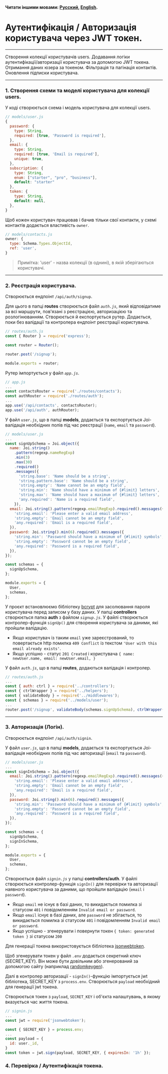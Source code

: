 **Читати іншими мовами: [Русский](../README.md), [English](./README.en.md).**

# Аутентифікація / Авторизація користувача через JWT токен.

---

Створення колекції користувачів users. Додавання логіки
аутентифікації/авторизації користувача за допомогою JWT токена. Отримання даних
юзера за токеном. Фільтрація та пагінація контактів. Оновлення підписки
користувача.

---

### 1. Створення схеми та моделі користувача для колекції users.

У коді створюється схема і модель користувача для колекції users.

```js
// models/user.js
{
  password: {
    type: String,
    required: [true, 'Password is required'],
  },
  email: {
    type: String,
    required: [true, 'Email is required'],
    unique: true,
  },
  subscription: {
    type: String,
    enum: ["starter", "pro", "business"],
    default: "starter"
  },
  token: {
    type: String,
    default: null,
  },
}
```

Щоб кожен користувач працював і бачив тільки свої контакти, у схемі контактів
додається властивість `owner`.

```js
// models/contacts.js
owner: {
  type: Schema.Types.ObjectId,
  ref: 'user',
}
```

> Примітка: 'user' - назва колекції (в однині), в якій зберігаються користувачі.

---

### 2. Реєстрація користувача.

Створюється ендпоінт `/api/auth/signup`.

Для цього в папці **routes** створюється файл _`auth.js`_, який відповідатиме за
всі маршрути, пов'язані з реєстрацією, авторизацією та розлогінюванням.
Створюється й експортується рутер. Додається, поки без валідації та контролера
ендпоінт реєстрації користувача.

```js
// routes/auth.js
const { Router } = require('express');

const router = Router();

router.post('/signup');

module.exports = router;
```

Рутер імпортується у файл _`app.js`_.

```js
// app.js
...
const contactsRouter = require('./routes/contacts');
const authRouter = require('./routes/auth');
...
app.use('/api/contacts', contactsRouter);
app.use('/api/auth', authRouter);
```

У файл _`user.js`_, що в папці **models**, додається та експортується
Joi-валідація необхідних полів під час реєстрації (`name`, `email` та
`password`).

```js
// models/user.js
...
const signUpSchema = Joi.object({
  name: Joi.string()
    .pattern(regexp.nameRegExp)
    .min(3)
    .max(30)
    .required()
    .messages({
      'string.base': 'Name should be a string',
      'string.pattern.base': 'Name should be a string',
      'string.empty': 'Name cannot be an empty field',
      'string.min': 'Name should have a minimum of {#limit} letters',
      'string.max': 'Name should have a maximum of {#limit} letters',
      'any.required': 'Name is a required field',
    }),
  email: Joi.string().pattern(regexp.emailRegExp).required().messages({
    'string.email': 'Please enter a valid email address',
    'string.empty': 'Email cannot be an empty field',
    'any.required': 'Email is a required field',
  }),
  password: Joi.string().min(6).required().messages({
    'string.min': 'Password should have a minimum of {#limit} symbols',
    'string.empty': 'Password cannot be an empty field',
    'any.required': 'Password is a required field',
  }),
});

const schemas = {
  signUpSchema,
};

module.exports = {
  User,
  schemas,
};
```

У проєкт встановлюємо бібліотеку [bcrypt](https://www.npmjs.com/package/bcrypt)
для засолювання пароля користувача перед записом у базу даних. У папці
**controllers** створюється папка **auth** з файлом _`signup.js`_. У файлі
створюється контролер-функція `signUp()` для створення користувача за даними,
які пройшли валідацію.

- Якщо користувач із таким `email` уже зареєстрований, то повертається http
  помилка `409 Conflict` із текстом `'User with this email already exists'`.
- Якщо успішно - статус `201 Created` і користувача
  `{ name: newUser.name, email: newUser.email, }`

У файл _`auth.js`_, що в папці **routes**, додаються валідація і контролер.

```js
// routes/auth.js
...
const { auth: ctrl } = require('../controllers');
const { ctrlWrapper } = require('../helpers');
const { validateBody } = require('../middlewares');
const { schemas } = require('../models/user');
...
router.post('/signup', validateBody(schemas.signUpSchema), ctrlWrapper(ctrl.signUp));
```

---

### 3. Авторизація (Логін).

Створюється ендпоінт `/api/auth/signin`.

У файл _`user.js`_, що в папці **models**, додається та експортується
Joi-валідація необхідних полів під час авторизації (`email` та `password`).

```js
// models/user.js
...
const signInSchema = Joi.object({
  email: Joi.string().pattern(regexp.emailRegExp).required().messages({
    'string.email': 'Please enter a valid email address',
    'string.empty': 'Email cannot be an empty field',
    'any.required': 'Email is a required field',
  }),
  password: Joi.string().min(6).required().messages({
    'string.min': 'Password should have a minimum of {#limit} symbols',
    'string.empty': 'Password cannot be an empty field',
    'any.required': 'Password is a required field',
  }),
});

const schemas = {
  signUpSchema,
  signInSchema,
};

module.exports = {
  User,
  schemas,
};
```

Створюється файл _`signin.js`_ у папці **controllers/auth**. У файлі створюється
контролер-функція `signIn()` для перевірки та авторизації наявного користувача
за даними, що пройшли валідацію (`email` і `password`).

- Якщо `email` не існує в базі даних, то викидається помилка зі статусом `401` і
  повідомленням `Invalid email or password`.
- Якщо `email` існує в базі даних, але `password` не збігається, то викидається
  помилка зі статусом `401` і повідомленням `Invalid email or password`.
- Якщо успішно - згенерувати і повернути токен `{ token: generated token }` зі
  статусом `200`

Для генерації токена використовується бібліотека
[jsonwebtoken](https://www.npmjs.com/package/jsonwebtoken).

Щоб згенерувати токен у файл _`.env`_ додається секретний ключ (SECRET_KEY). Він
може бути довільним або згенерований за допомогою сайту (наприклад
[randomkeygen](https://randomkeygen.com/)).

Далі в контролер авторизації - `signIn()`-функцію імпортується jwt бібліотека,
SECRET_KEY з `process.env`. Створюється `payload` необхідний для генерації jwt
токена.

Створюється токен з `payload`, `SECRET_KEY` і об'єкта налаштувань, в якому
вказується час життя токена.

```js
// signin.js
...
const jwt = require('jsonwebtoken');

const { SECRET_KEY } = process.env;
...
const payload = {
  id: user._id,
}
const token = jwt.sign(payload, SECRET_KEY, { expiresIn: '1h' });
```

### 4. Перевірка / Аутентифікація токена.
